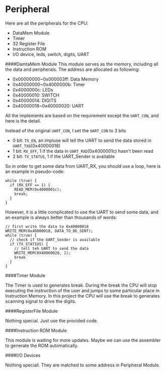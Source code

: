 Peripheral
===

Here are all the peripherals for the CPU:

* DataMem Module
* Timer
* 32 Register File
* Instruction ROM
* I/O device, leds, switch, digits, UART

####DamtaMem Module
This module serves as the memory, including all the data and peripherals. The address are allocated as following:

* 0x00000000~0x000003ff: Data Memory
* 0x40000000~0x4000000b: Timer
* 0x4000000c: LEDs
* 0x40000010: SWITCH
* 0x40000014: DIGITS
* 0x40000018~0x40000020: UART

All the implements are based on the requirement except the `UART_CON`, and here is the detail.

Instead of the original `UART_CON`, I set the `UART_CON` to 3 bits

* 0 bit: `TX_EN`, an impluse will tell the UART to send the data stored in `UART_TXD`(0x40000018)
* 1 bit: `RX_EFF`, 1 if the data in `UART_RXD`(0x4000001c) hasn't been read
* 2 bit: `TX_STATUS`, 1 if the UART_Sender is available

So in order to get some data from UART_RX, you should use a loop, here is an example in pseudo-code:

    while (true) {
      if (RX_EFF == 1) {
        READ_MEM(0x4000001c);
        break;
      }
    }

However, it is a little complicated to use the UART to send some data, and an example is always better than thousands of words:

    // first write the data to 0x40000018
    WRITE_MEM(0x40000018, DATA_TO_BE_SENT);
    while (true) {
      // check if the UART_Sender is available
      if (TX_STATIUS) {
        // tell teh UART to send the data
        WRITE_MEM(0X40000020, 1);
        break
      }
    }

####Timer Module

The Timer is used to generates break. During the break the CPU will stop executing the instruction of the user and jumps to some particular place in Instruction Memory. In this project the CPU will use the break to generates scanning signal to drive the digits.

####RegisterFile Module

Nothing special. Just use the provided code.

####Instruction ROM Module

This module is waiting for more updates. Maybe we can use the assembler to generate the ROM automatically.

####I/O Devices

Nothing speciall. They are matched to some address in Peripheral Module.
